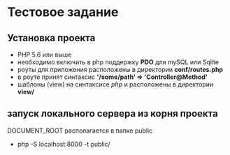 # Тестовое задание


## Установка проекта
- PHP 5.6 или выше
- необходимо включить в php поддержку **PDO** для mySQL или Sqlite
- роуты для приложения расположены в директории **conf/routes.php**
- в роуте принят синтаксис **'/some/path' => 'Controller@Method'**
- шаблоны (view) на синтаксисе *php* и расположены в директории **view/**

## запуск локального сервера из корня проекта

DOCUMENT_ROOT располагается в папке public

- php -S localhost:8000 -t public/
